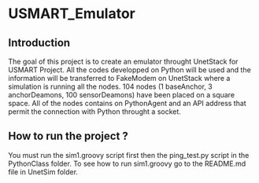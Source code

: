 # USMART_Emulator
 
## Introduction

The goal of this project is to create an emulator throught UnetStack for USMART Project. 
All the codes developped on Python will be used and the information will be transferred to FakeModem on UnetStack where a simulation is running all the nodes.
104 nodes (1 baseAnchor, 3 anchorDeamons, 100 sensorDeamons) have been placed on a square space. All of the nodes contains on PythonAgent and an API address that permit the connection with Python throught a socket.

## How to run the project ?

You must run the sim1.groovy script first then the ping_test.py script in the PythonClass folder.
To see how to run sim1.groovy go to the README.md file in UnetSim folder.
